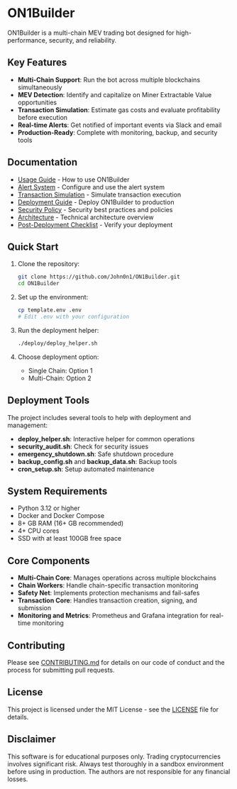 # ON1Builder

ON1Builder is a multi-chain MEV trading bot designed for high-performance, security, and reliability.

## Key Features

- **Multi-Chain Support**: Run the bot across multiple blockchains simultaneously
- **MEV Detection**: Identify and capitalize on Miner Extractable Value opportunities
- **Transaction Simulation**: Estimate gas costs and evaluate profitability before execution
- **Real-time Alerts**: Get notified of important events via Slack and email
- **Production-Ready**: Complete with monitoring, backup, and security tools

## Documentation

- [Usage Guide](docs/usage_guide.md) - How to use ON1Builder
- [Alert System](docs/alert_system.md) - Configure and use the alert system
- [Transaction Simulation](docs/transaction_simulation.md) - Simulate transaction execution
- [Deployment Guide](DEPLOYMENT.md) - Deploy ON1Builder to production
- [Security Policy](SECURITY.md) - Security best practices and policies
- [Architecture](docs/architecture.md) - Technical architecture overview
- [Post-Deployment Checklist](post_deployment_checklist.md) - Verify your deployment

## Quick Start

1. Clone the repository:
   ```bash
   git clone https://github.com/John0n1/ON1Builder.git
   cd ON1Builder
   ```

2. Set up the environment:
   ```bash
   cp template.env .env
   # Edit .env with your configuration
   ```

3. Run the deployment helper:
   ```bash
   ./deploy/deploy_helper.sh
   ```

4. Choose deployment option:
   - Single Chain: Option 1
   - Multi-Chain: Option 2

## Deployment Tools

The project includes several tools to help with deployment and management:

- **deploy_helper.sh**: Interactive helper for common operations
- **security_audit.sh**: Check for security issues
- **emergency_shutdown.sh**: Safe shutdown procedure
- **backup_config.sh** and **backup_data.sh**: Backup tools
- **cron_setup.sh**: Setup automated maintenance

## System Requirements

- Python 3.12 or higher
- Docker and Docker Compose
- 8+ GB RAM (16+ GB recommended)
- 4+ CPU cores
- SSD with at least 100GB free space

## Core Components

- **Multi-Chain Core**: Manages operations across multiple blockchains
- **Chain Workers**: Handle chain-specific transaction monitoring
- **Safety Net**: Implements protection mechanisms and fail-safes
- **Transaction Core**: Handles transaction creation, signing, and submission
- **Monitoring and Metrics**: Prometheus and Grafana integration for real-time monitoring

## Contributing

Please see [CONTRIBUTING.md](CONTRIBUTING.md) for details on our code of conduct and the process for submitting pull requests.

## License

This project is licensed under the MIT License - see the [LICENSE](LICENSE) file for details.

## Disclaimer

This software is for educational purposes only. Trading cryptocurrencies involves significant risk. Always test thoroughly in a sandbox environment before using in production. The authors are not responsible for any financial losses.
